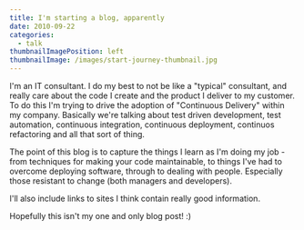 ```yaml
---
title: I'm starting a blog, apparently
date: 2010-09-22
categories:
  - talk
thumbnailImagePosition: left
thumbnailImage: /images/start-journey-thumbnail.jpg
---
```


I'm an IT consultant. I do my best to not be like a "typical" consultant, and really care about the code I create and the product I deliver to my customer. To do this I'm trying to drive the adoption of "Continuous Delivery" within my company. Basically we're talking about test driven development, test automation, continuous integration, continuous deployment, continuos refactoring and all that sort of thing.

<!--more-->

The point of this blog is to capture the things I learn as I'm doing my job - from techniques for making your code maintainable, to things I've had to overcome deploying software, through to dealing with people. Especially those resistant to change (both managers and developers).

I'll also include links to sites I think contain really good information.

Hopefully this isn't my one and only blog post! :)
